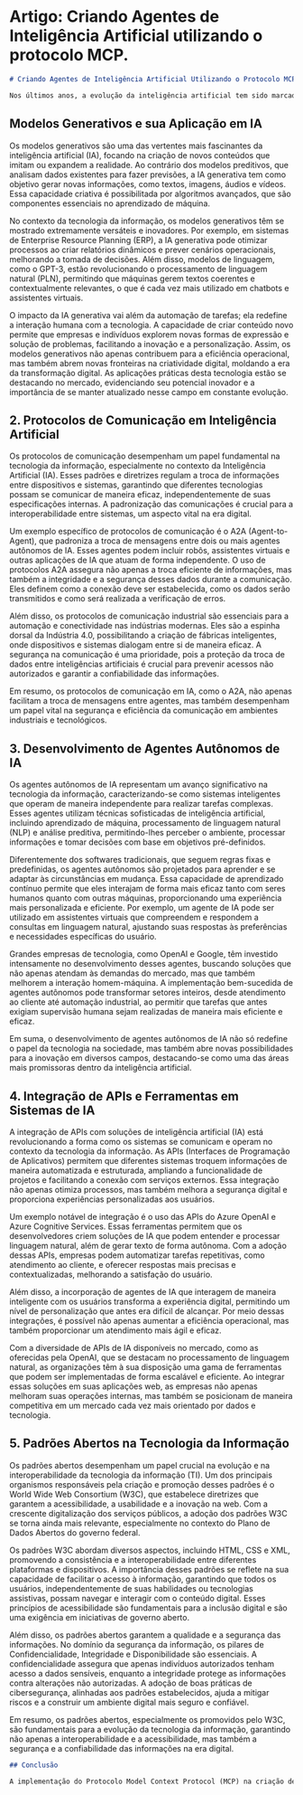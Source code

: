 # Artigo: Criando Agentes de Inteligência Artificial utilizando o protocolo MCP.

```markdown
# Criando Agentes de Inteligência Artificial Utilizando o Protocolo MCP

Nos últimos anos, a evolução da inteligência artificial tem sido marcada por inovações que revolucionam a forma como interagimos com a tecnologia. Um dos avanços mais significativos nesse cenário é o Model Context Protocol (MCP), um padrão aberto que facilita a troca de informações contextuais entre diferentes modelos de IA e fontes de dados. Com sua recente adoção pela OpenAI, o MCP se consolida como uma referência para o desenvolvimento de agentes de IA, permitindo que modelos generativos acessem diversas ferramentas, APIs e bases de dados de maneira unificada. Este artigo examinará como o MCP transforma a criação de agentes de IA, destacando suas implicações para a automação e integração de tecnologias, e explorará as oportunidades que surgem com a capacidade de coordenar múltiplas fontes de informação de forma autônoma.
```

## Modelos Generativos e sua Aplicação em IA

Os modelos generativos são uma das vertentes mais fascinantes da inteligência artificial (IA), focando na criação de novos conteúdos que imitam ou expandem a realidade. Ao contrário dos modelos preditivos, que analisam dados existentes para fazer previsões, a IA generativa tem como objetivo gerar novas informações, como textos, imagens, áudios e vídeos. Essa capacidade criativa é possibilitada por algoritmos avançados, que são componentes essenciais no aprendizado de máquina.

No contexto da tecnologia da informação, os modelos generativos têm se mostrado extremamente versáteis e inovadores. Por exemplo, em sistemas de Enterprise Resource Planning (ERP), a IA generativa pode otimizar processos ao criar relatórios dinâmicos e prever cenários operacionais, melhorando a tomada de decisões. Além disso, modelos de linguagem, como o GPT-3, estão revolucionando o processamento de linguagem natural (PLN), permitindo que máquinas gerem textos coerentes e contextualmente relevantes, o que é cada vez mais utilizado em chatbots e assistentes virtuais.

O impacto da IA generativa vai além da automação de tarefas; ela redefine a interação humana com a tecnologia. A capacidade de criar conteúdo novo permite que empresas e indivíduos explorem novas formas de expressão e solução de problemas, facilitando a inovação e a personalização. Assim, os modelos generativos não apenas contribuem para a eficiência operacional, mas também abrem novas fronteiras na criatividade digital, moldando a era da transformação digital. As aplicações práticas desta tecnologia estão se destacando no mercado, evidenciando seu potencial inovador e a importância de se manter atualizado nesse campo em constante evolução.

## 2. Protocolos de Comunicação em Inteligência Artificial

Os protocolos de comunicação desempenham um papel fundamental na tecnologia da informação, especialmente no contexto da Inteligência Artificial (IA). Esses padrões e diretrizes regulam a troca de informações entre dispositivos e sistemas, garantindo que diferentes tecnologias possam se comunicar de maneira eficaz, independentemente de suas especificações internas. A padronização das comunicações é crucial para a interoperabilidade entre sistemas, um aspecto vital na era digital.

Um exemplo específico de protocolos de comunicação é o A2A (Agent-to-Agent), que padroniza a troca de mensagens entre dois ou mais agentes autônomos de IA. Esses agentes podem incluir robôs, assistentes virtuais e outras aplicações de IA que atuam de forma independente. O uso de protocolos A2A assegura não apenas a troca eficiente de informações, mas também a integridade e a segurança desses dados durante a comunicação. Eles definem como a conexão deve ser estabelecida, como os dados serão transmitidos e como será realizada a verificação de erros.

Além disso, os protocolos de comunicação industrial são essenciais para a automação e conectividade nas indústrias modernas. Eles são a espinha dorsal da Indústria 4.0, possibilitando a criação de fábricas inteligentes, onde dispositivos e sistemas dialogam entre si de maneira eficaz. A segurança na comunicação é uma prioridade, pois a proteção da troca de dados entre inteligências artificiais é crucial para prevenir acessos não autorizados e garantir a confiabilidade das informações.

Em resumo, os protocolos de comunicação em IA, como o A2A, não apenas facilitam a troca de mensagens entre agentes, mas também desempenham um papel vital na segurança e eficiência da comunicação em ambientes industriais e tecnológicos.

## 3. Desenvolvimento de Agentes Autônomos de IA

Os agentes autônomos de IA representam um avanço significativo na tecnologia da informação, caracterizando-se como sistemas inteligentes que operam de maneira independente para realizar tarefas complexas. Esses agentes utilizam técnicas sofisticadas de inteligência artificial, incluindo aprendizado de máquina, processamento de linguagem natural (NLP) e análise preditiva, permitindo-lhes perceber o ambiente, processar informações e tomar decisões com base em objetivos pré-definidos.

Diferentemente dos softwares tradicionais, que seguem regras fixas e predefinidas, os agentes autônomos são projetados para aprender e se adaptar às circunstâncias em mudança. Essa capacidade de aprendizado contínuo permite que eles interajam de forma mais eficaz tanto com seres humanos quanto com outras máquinas, proporcionando uma experiência mais personalizada e eficiente. Por exemplo, um agente de IA pode ser utilizado em assistentes virtuais que compreendem e respondem a consultas em linguagem natural, ajustando suas respostas às preferências e necessidades específicas do usuário.

Grandes empresas de tecnologia, como OpenAI e Google, têm investido intensamente no desenvolvimento desses agentes, buscando soluções que não apenas atendam às demandas do mercado, mas que também melhorem a interação homem-máquina. A implementação bem-sucedida de agentes autônomos pode transformar setores inteiros, desde atendimento ao cliente até automação industrial, ao permitir que tarefas que antes exigiam supervisão humana sejam realizadas de maneira mais eficiente e eficaz.

Em suma, o desenvolvimento de agentes autônomos de IA não só redefine o papel da tecnologia na sociedade, mas também abre novas possibilidades para a inovação em diversos campos, destacando-se como uma das áreas mais promissoras dentro da inteligência artificial.

## 4. Integração de APIs e Ferramentas em Sistemas de IA

A integração de APIs com soluções de inteligência artificial (IA) está revolucionando a forma como os sistemas se comunicam e operam no contexto da tecnologia da informação. As APIs (Interfaces de Programação de Aplicativos) permitem que diferentes sistemas troquem informações de maneira automatizada e estruturada, ampliando a funcionalidade de projetos e facilitando a conexão com serviços externos. Essa integração não apenas otimiza processos, mas também melhora a segurança digital e proporciona experiências personalizadas aos usuários.

Um exemplo notável de integração é o uso das APIs do Azure OpenAI e Azure Cognitive Services. Essas ferramentas permitem que os desenvolvedores criem soluções de IA que podem entender e processar linguagem natural, além de gerar texto de forma autônoma. Com a adoção dessas APIs, empresas podem automatizar tarefas repetitivas, como atendimento ao cliente, e oferecer respostas mais precisas e contextualizadas, melhorando a satisfação do usuário.

Além disso, a incorporação de agentes de IA que interagem de maneira inteligente com os usuários transforma a experiência digital, permitindo um nível de personalização que antes era difícil de alcançar. Por meio dessas integrações, é possível não apenas aumentar a eficiência operacional, mas também proporcionar um atendimento mais ágil e eficaz.

Com a diversidade de APIs de IA disponíveis no mercado, como as oferecidas pela OpenAI, que se destacam no processamento de linguagem natural, as organizações têm à sua disposição uma gama de ferramentas que podem ser implementadas de forma escalável e eficiente. Ao integrar essas soluções em suas aplicações web, as empresas não apenas melhoram suas operações internas, mas também se posicionam de maneira competitiva em um mercado cada vez mais orientado por dados e tecnologia.

## 5. Padrões Abertos na Tecnologia da Informação

Os padrões abertos desempenham um papel crucial na evolução e na interoperabilidade da tecnologia da informação (TI). Um dos principais organismos responsáveis pela criação e promoção desses padrões é o World Wide Web Consortium (W3C), que estabelece diretrizes que garantem a acessibilidade, a usabilidade e a inovação na web. Com a crescente digitalização dos serviços públicos, a adoção dos padrões W3C se torna ainda mais relevante, especialmente no contexto do Plano de Dados Abertos do governo federal.

Os padrões W3C abordam diversos aspectos, incluindo HTML, CSS e XML, promovendo a consistência e a interoperabilidade entre diferentes plataformas e dispositivos. A importância desses padrões se reflete na sua capacidade de facilitar o acesso à informação, garantindo que todos os usuários, independentemente de suas habilidades ou tecnologias assistivas, possam navegar e interagir com o conteúdo digital. Esses princípios de acessibilidade são fundamentais para a inclusão digital e são uma exigência em iniciativas de governo aberto.

Além disso, os padrões abertos garantem a qualidade e a segurança das informações. No domínio da segurança da informação, os pilares de Confidencialidade, Integridade e Disponibilidade são essenciais. A confidencialidade assegura que apenas indivíduos autorizados tenham acesso a dados sensíveis, enquanto a integridade protege as informações contra alterações não autorizadas. A adoção de boas práticas de cibersegurança, alinhadas aos padrões estabelecidos, ajuda a mitigar riscos e a construir um ambiente digital mais seguro e confiável.

Em resumo, os padrões abertos, especialmente os promovidos pelo W3C, são fundamentais para a evolução da tecnologia da informação, garantindo não apenas a interoperabilidade e a acessibilidade, mas também a segurança e a confiabilidade das informações na era digital.

```markdown
## Conclusão

A implementação do Protocolo Model Context Protocol (MCP) na criação de agentes de inteligência artificial representa um marco significativo na evolução da tecnologia da informação. Ao permitir a comunicação eficiente entre diferentes modelos de IA e fontes de dados, o MCP não só facilita a integração de APIs e ferramentas, mas também promove a automação e a personalização das interações digitais. Através do uso de agentes autônomos, que aprendem e se adaptam, as organizações podem otimizar processos e transformar a experiência do usuário. Além disso, a adoção de padrões abertos garante que essas inovações sejam acessíveis e seguras, contribuindo para um ambiente digital mais inclusivo e confiável. Portanto, o desenvolvimento de agentes de IA utilizando o MCP não apenas redefine o panorama da tecnologia, mas também abre novas oportunidades para a inovação e a eficiência em múltiplos setores.
```